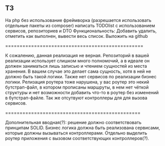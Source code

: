 ## ТЗ ##

На php без использование фреймворка (разрешается использовать отдельные пакеты из composer) написать TODOlist с использованием сервисов, репозиториев и DTO
Функциональность: Добавить удалить, отметить как выполнен, вывести весь список. Выложить на github

================================================

К сожалению, данная реализация не верная. Репозиторий в вашей реализации использует слишком много полномочий, а в идеале он должен заниматься лишь записью и чтением сущностей из места хранения. В вашем случае это делает сама сущность, хотя в ней не должно быть такой логики. Также нет сервисов по реализации бизнес логики. Релизация роутера тоже нарушена, у вас роутер это некий бутстрап-файл, в котором прописаны маршруты, в нем нет чёткой структуры и нет возможности добавить что-то в роутер без изменений в бутстрап-файле.
Так же отсутвуют контроллеры для для вызова сервисов.

===============================================

Дополнительная вводная(?): решение должно соответствовать принципам SOLID. Бизнес логика должна быть реализована сервисами, которые должны вызываться контроллерами. Отдельно выделить роутер приложения с вызовом соответствующих контроллеров(?). 
 
